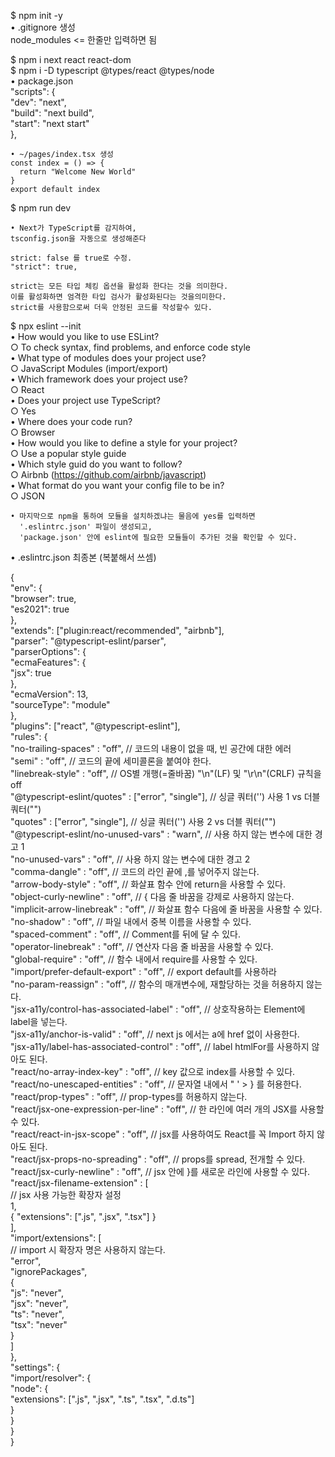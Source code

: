 $ npm init -y  
	• .gitignore 생성  
	node_modules        <= 한줄만 입력하면 됨  

$ npm i next react react-dom  
$ npm i -D typescript @types/react @types/node  
	• package.json  
	  "scripts": {  
	    "dev": "next",  
	    "build": "next build",  
	    "start": "next start"  
	  },  

	• ~/pages/index.tsx 생성  
	const index = () => {  
	  return "Welcome New World"  
	}  
	export default index  
	

$ npm run dev  

	• Next가 TypeScript를 감지하여,  
	tsconfig.json을 자동으로 생성해준다  
	
	strict: false 를 true로 수정.  
    "strict": true,  
	
	strict는 모든 타입 체킹 옵션을 활성화 한다는 것을 의미한다.  
	이를 활성화하면 엄격한 타입 검사가 활성화된다는 것을의미한다.  
	strict를 사용함으로써 더욱 안정된 코드를 작성할수 있다.  
	
$ npx eslint --init  
	• How would you like to use ESLint?  
		○ To check syntax, find problems, and enforce code style  
	• What type of modules does your project use?  
		○ JavaScript Modules (import/export)  
	• Which framework does your project use?  
		○ React  
	• Does your project use TypeScript?  
		○ Yes  
	• Where does your code run?  
		○ Browser  
	• How would you like to define a style for your project?  
		○ Use a popular style guide  
	• Which style guid do you want to follow?  
		○ Airbnb (https://github.com/airbnb/javascript)  
	• What format do you want your config file to be in?  
		○ JSON  

	• 마지막으로 npm을 통하여 모듈을 설치하겠냐는 물음에 yes를 입력하면  
	  '.eslintrc.json' 파일이 생성되고,  
	  'package.json' 안에 eslint에 필요한 모듈들이 추가된 것을 확인할 수 있다.  
	
	
• .eslintrc.json 최종본 (복붙해서 쓰셈)  

{  
  "env": {  
    "browser": true,  
    "es2021": true  
  },  
  "extends": ["plugin:react/recommended", "airbnb"],  
  "parser": "@typescript-eslint/parser",  
  "parserOptions": {  
    "ecmaFeatures": {  
      "jsx": true  
    },  
    "ecmaVersion": 13,  
    "sourceType": "module"  
  },  
  "plugins": ["react", "@typescript-eslint"],  
  "rules": {  
    "no-trailing-spaces"                    : "off",                     // 코드의 내용이 없을 때, 빈 공간에 대한 에러  
    "semi"                                  : "off",                     // 코드의 끝에 세미콜론을 붙여야 한다.  
    "linebreak-style"                       : "off",                     // OS별 개행(=줄바꿈) "\n"(LF) 및 "\r\n"(CRLF) 규칙을 off  
    "@typescript-eslint/quotes"             : ["error", "single"],       // 싱글 쿼터('') 사용 1  vs  더블 쿼터("")  
    "quotes"                                : ["error", "single"],       // 싱글 쿼터('') 사용 2  vs  더블 쿼터("")  
    "@typescript-eslint/no-unused-vars"     : "warn",                    // 사용 하지 않는 변수에 대한 경고 1  
    "no-unused-vars"                        : "off",                     // 사용 하지 않는 변수에 대한 경고 2  
    "comma-dangle"                          : "off",                     // 코드의 라인 끝에 ,를 넣어주지 않는다.  
    "arrow-body-style"                      : "off",                     // 화살표 함수 안에 return을 사용할 수 있다.  
    "object-curly-newline"                  : "off",                     // { 다음 줄 바꿈을 강제로 사용하지 않는다.  
    "implicit-arrow-linebreak"              : "off",                     // 화살표 함수 다음에 줄 바꿈을 사용할 수 있다.  
    "no-shadow"                             : "off",                     // 파일 내에서 중복 이름을 사용할 수 있다.  
    "spaced-comment"                        : "off",                     // Comment를 뒤에 달 수 있다.  
    "operator-linebreak"                    : "off",                     // 연산자 다음 줄 바꿈을 사용할 수 있다.  
    "global-require"                        : "off",                     // 함수 내에서 require를 사용할 수 있다.  
    "import/prefer-default-export"          : "off",                     // export default를 사용하라  
    "no-param-reassign"                     : "off",                     // 함수의 매개변수에, 재할당하는 것을 허용하지 않는다.  
    "jsx-a11y/control-has-associated-label" : "off",                     // 상호작용하는 Element에 label을 넣는다.  
    "jsx-a11y/anchor-is-valid"              : "off",                     // next js 에서는 a에 href 없이 사용한다.  
    "jsx-a11y/label-has-associated-control" : "off",                     // label htmlFor를 사용하지 않아도 된다.  
    "react/no-array-index-key"              : "off",                     // key 값으로 index를 사용할 수 있다.  
    "react/no-unescaped-entities"           : "off",                     // 문자열 내에서 " ' > } 를 허용한다.  
    "react/prop-types"                      : "off",                     // prop-types를 허용하지 않는다.  
    "react/jsx-one-expression-per-line"     : "off",                     // 한 라인에 여러 개의 JSX를 사용할 수 있다.  
    "react/react-in-jsx-scope"              : "off",                     // jsx를 사용하여도 React를 꼭 Import 하지 않아도 된다.  
    "react/jsx-props-no-spreading"          : "off",                     // props를 spread, 전개할 수 있다.  
    "react/jsx-curly-newline"               : "off",                     // jsx 안에 }를 새로운 라인에 사용할 수 있다.  
    "react/jsx-filename-extension"          : [  
      // jsx 사용 가능한 확장자 설정  
      1,  
      { "extensions": [".js", ".jsx", ".tsx"] }  
    ],  
    "import/extensions": [  
      // import 시 확장자 명은 사용하지 않는다.  
      "error",  
      "ignorePackages",  
      {  
        "js": "never",  
        "jsx": "never",  
        "ts": "never",  
        "tsx": "never"  
      }  
    ]  
  },  
  "settings": {  
    "import/resolver": {  
      "node": {  
        "extensions": [".js", ".jsx", ".ts", ".tsx", ".d.ts"]  
      }  
    }  
  }  
}  